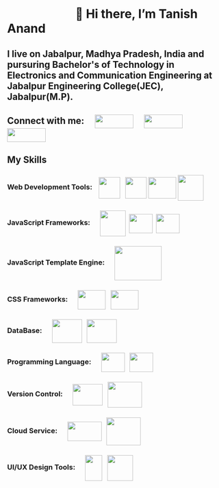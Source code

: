 #  &nbsp;&nbsp;&nbsp;&nbsp;&nbsp;&nbsp;&nbsp;&nbsp;&nbsp;&nbsp;&nbsp;&nbsp;&nbsp;&nbsp;&nbsp;&nbsp;&nbsp;&nbsp;&nbsp;&nbsp;&nbsp;&nbsp;&nbsp;&nbsp;👋 Hi there, I’m Tanish Anand
## I live on Jabalpur, Madhya Pradesh, India and pursuring Bachelor's of Technology in Electronics and Communication Engineering at  Jabalpur Engineering College(JEC), Jabalpur(M.P).

## Connect with me:&nbsp;&nbsp;&nbsp;&nbsp; <a href="https://www.linkedin.com/in/ta10x11" target="_blank"><img align="center" src="https://github-production-user-asset-6210df.s3.amazonaws.com/137398377/248024169-13674525-73cd-4429-96b5-459ddf723a59.jpg" height="32px" width="90px"/></a> &nbsp;&nbsp;&nbsp;&nbsp;<a href="mailto:copro.dev.ta10x11@gmail.com" target="_blank"><img align="center" src="https://github-production-user-asset-6210df.s3.amazonaws.com/137398377/249118170-216fbe82-6561-4209-8c16-aefdccdba704.jpg" height="32px" width="90px"/></a> &nbsp;&nbsp;&nbsp;&nbsp;<a href="https://twitter.com/TanishAnand548" target="_blank"><img align="center" src="https://github.com/ta10x11/ta10x11/assets/137398377/e9199fa0-3d68-4127-a254-ddabee83c123" height="32px" width="90px"/></a> 
## My Skills

### Web Development Tools: &nbsp;&nbsp; <a><img align="center" src="https://cdn.pixabay.com/photo/2017/08/05/11/16/logo-2582748_640.png" height="50px" width="50px"/></a> &nbsp; <a><img align="center" src="https://cdn.pixabay.com/photo/2017/08/05/11/16/logo-2582747_1280.png" height="50px" width="50px"/></a> <a><img align="center" src="https://cdn.pixabay.com/photo/2017/03/30/17/41/javascript-2189147_1280.png" height="50px" width="65px"/></a> <a><img align="center" src="https://cdn0.iconfinder.com/data/icons/designer-skills/128/node-js-512.png" height="60px" width="60px"/></a>

### JavaScript Frameworks: &nbsp;&nbsp;&nbsp;&nbsp; <a><img align="center" src="https://upload.wikimedia.org/wikipedia/commons/thumb/c/cf/Angular_full_color_logo.svg/800px-Angular_full_color_logo.svg.png" height="60px" width="60px"/></a>&nbsp; <a><img align="center" src="https://upload.wikimedia.org/wikipedia/commons/thumb/a/a7/React-icon.svg/1200px-React-icon.svg.png" height="45px" width="55px"/></a>&nbsp; <a><img align="center" src="https://upload.wikimedia.org/wikipedia/commons/thumb/9/95/Vue.js_Logo_2.svg/1200px-Vue.js_Logo_2.svg.png" height="45px" width="55px"/></a>

### JavaScript Template Engine: &nbsp;&nbsp;&nbsp;&nbsp; <a><img align="center" src="https://cdn.icon-icons.com/icons2/2699/PNG/512/pugjs_logo_icon_168890.png" height="80px" width="110px"/></a>

### CSS Frameworks: &nbsp;&nbsp;&nbsp;&nbsp; <a><img align="center" src="https://upload.wikimedia.org/wikipedia/commons/thumb/b/b2/Bootstrap_logo.svg/1200px-Bootstrap_logo.svg.png" height="45px" width="65px"/></a> &nbsp; <a><img align="center" src="https://static-00.iconduck.com/assets.00/tailwind-css-icon-2048x1229-u8dzt4uh.png" height="45px" width="65px"/></a>

### DataBase: &nbsp;&nbsp;&nbsp;&nbsp; <a><img align="center" src="https://miro.medium.com/v2/resize:fit:512/1*doAg1_fMQKWFoub-6gwUiQ.png" height="55px" width="70px"/></a> &nbsp; <a><img align="center" src="https://d1.awsstatic.com/asset-repository/products/amazon-rds/1024px-MySQL.ff87215b43fd7292af172e2a5d9b844217262571.png" height="55px" width="70px"/></a>

### Programming Language: &nbsp;&nbsp;&nbsp;&nbsp; <a><img align="center" src="https://upload.wikimedia.org/wikipedia/commons/thumb/1/18/C_Programming_Language.svg/1200px-C_Programming_Language.svg.png" height="45px" width="55px"/></a> &nbsp; <a><img align="center" src="https://upload.wikimedia.org/wikipedia/commons/thumb/c/c3/Python-logo-notext.svg/1200px-Python-logo-notext.svg.png" height="45px" width="55px"/></a>

### Version Control: &nbsp;&nbsp;&nbsp;&nbsp; <a><img align="center" src="https://git-scm.com/images/logos/downloads/Git-Icon-1788C.png" height="50px" width="70px"/></a> &nbsp; <a><img align="center" src="https://icon-library.com/images/github-icon-white/github-icon-white-6.jpg" height="60px" width="80px"/></a>

### Cloud Service: &nbsp;&nbsp;&nbsp;&nbsp; <a><img align="center" src="https://upload.wikimedia.org/wikipedia/commons/thumb/9/93/Amazon_Web_Services_Logo.svg/2560px-Amazon_Web_Services_Logo.svg.png" height="45px" width="80px"/></a> &nbsp; <a><img align="center" src="https://upload.wikimedia.org/wikipedia/commons/thumb/f/ff/DigitalOcean_logo.svg/1024px-DigitalOcean_logo.svg.png" height="65px" width="80px"/></a>

### UI/UX Design Tools: &nbsp;&nbsp;&nbsp;&nbsp; <a><img align="center" src="https://upload.wikimedia.org/wikipedia/commons/thumb/3/33/Figma-logo.svg/1667px-Figma-logo.svg.png" height="60px" width="40px"/></a> &nbsp; <a><img align="center" src="https://cdn-images-1.medium.com/v2/resize:fit:1200/1*A6kkoOVJVpXPWewg8axc5w.png" height="60px" width="60px"/></a>
